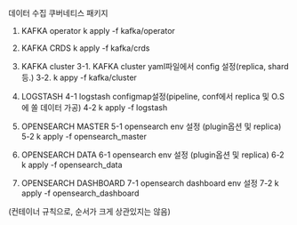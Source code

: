 데이터 수집 쿠버네티스 패키지

1. KAFKA operator
  k apply -f kafka/operator


2. KAFKA CRDS
  k apply -f kafka/crds


3. KAFKA cluster
  3-1. KAFKA cluster yaml파일에서 config 설정(replica, shard 등.)
  3-2. k appy -f kafka/cluster


4. LOGSTASH
  4-1 logstash configmap설정(pipeline, conf에서 replica 및 O.S에 쏠 데이터 가공)
  4-2 k apply -f logstash


5. OPENSEARCH MASTER
  5-1 opensearch env 설정 (plugin옵션 및 replica)
  5-2 k apply -f opensearch_master


6. OPENSEARCH DATA
  6-1 opensearch env 설정 (plugin옵션 및 replica)
  6-2 k apply -f opensearch_data


7. OPENSEARCH DASHBOARD
  7-1 opensearch dashboard env 설정
  7-2 k apply -f opensearch_dashboard


(컨테이너 규칙으로, 순서가 크게 상관있지는 않음)
